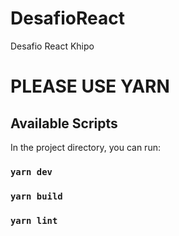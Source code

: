 # DesafioReact
Desafio React Khipo

# PLEASE USE YARN

## Available Scripts

In the project directory, you can run:

### `yarn dev`
### `yarn build`
### `yarn lint`
